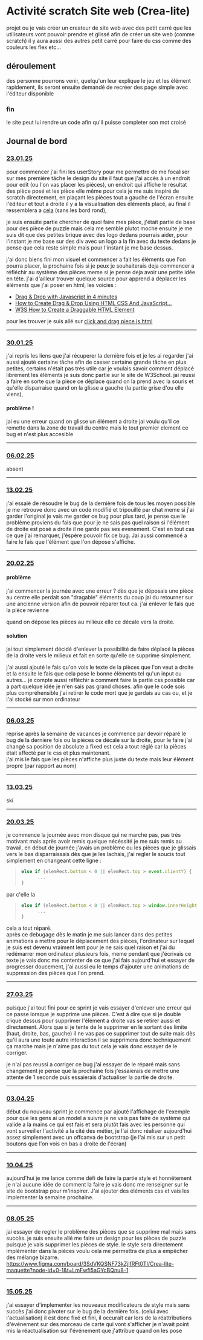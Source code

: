 # Activité scratch Site web (Crea-lite)
projet ou je vais créer un createur de site web avec des petit carré que les utilisateurs vont pouvoir prendre et glissé afin de créer un site web (comme scratch)
il y aura aussi des autres petit carré pour faire du css comme des couleurs les flex etc...

## déroulement
des personne pourrons venir, quelqu'un leur explique le jeu et les élément rapidement, ils seront ensuite demandé de recréer des page simple avec l'éditeur disponible 

### fin
le site peut lui rendre un code afin qu'il puisse completer son mot croisé 

## Journal de bord
### <u>23.01.25</u> 
pour commencer j'ai fini les userStory pour me permettre de me focaliser sur mes première tâche le design du site il faut que j'ai accès à un endroit pour edit (ou l'on vas placer les pièces), un endroit qui affiche le résultat des pièce posé et les pièce elle même pour cela je me suis inspiré de scratch directement, en plaçant les pièces tout a gauche de l'écran ensuite l'éditeur et tout a droite il y a la visualisation des éléments placé, au final il ressemblera a [cela](https://www.figma.com/board/3SdVKQSNF73kZjlfRFt0TI/Crea-lite-maquette?node-id=0-1&t=6mvrIqvB06JyFfUH-1) (sans les bord rond),

je suis ensuite partie chercher de quoi faire mes pièce, j'était partie de base pour des pièce de puzzle mais cela me semble plutot moche ensuite je me suis dit que des petites brique avec des logo dedans pourrais aider, pour l'instant je me base sur des div avec un logo a la fin avec du texte dedans je pense que cela reste simple mais pour l'instant je me base dessus.

j'ai donc biens fini mon visuel et commencer a fait les éléments que l'on pourra placer, la prochaine fois si je peux je souhaiterais deja commencer a réfléchir au système des pièces meme si je pense deja avoir une petite idée en tête. j'ai d'ailleur trouver quelque source pour apprend a déplacer les éléments que j'ai poser en html, les voicies :
- [Drag & Drop with Javascript in 4 minutes](https://www.youtube.com/watch?v=ymDjvycjgUM)
- [How to Create Drag & Drop Using HTML CSS And JavaScript...](https://www.youtube.com/watch?v=4AHot187Lj0)
- [W3S How to Create a Draggable HTML Element](https://www.w3schools.com/howto/howto_js_draggable.asp)

pour les trouver je suis allé sur [click and drag piece js html](https://www.google.com/search?q=click+and+drag+piece+js+html&sca_esv=25faab50f0835e7e&rlz=1C1GCEA_enCH1124CH1124&ei=xveRZ6r2HvLZ7_UP2aCUoAk&ved=0ahUKEwiq8YLYsIuLAxXy7LsIHVkQBZQQ4dUDCBE&uact=5&oq=click+and+drag+piece+js+html&gs_lp=Egxnd3Mtd2l6LXNlcnAiHGNsaWNrIGFuZCBkcmFnIHBpZWNlIGpzIGh0bWwyBRAhGKABMgUQIRigATIFECEYnwUyBRAhGJ8FSLQNUO4BWOALcAF4AJABAJgBZqABswWqAQM2LjK4AQPIAQD4AQGYAgmgAscFwgIJEAAYsAMYCBgewgILEAAYgAQYsAMYogTCAgYQABgWGB7CAggQABiABBiiBMICCBAAGBYYChgemAMAiAYBkAYDkgcDNy4yoAeuHQ&sclient=gws-wiz-serp)

---
### <u>30.01.25</u> 
j'ai repris les liens que j'ai récuperer la dernière fois et je les ai regarder j'ai aussi ajouté certaine tâche afin de casser certaine grande tâche en plus petites, certains n'était pas très utile car je voulais savoir comment déplacé librement les éléments je suis donc partie sur le site de W3School. jai reussi a faire en sorte que la pièce ce déplace quand on la prend avec la souris et qu'elle disparraise quand on la glisse a gauche (la partie grise d'ou elle viens),
#### problème !
jai eu une erreur quand on glisse un élément a droite jai voulu qu'il ce remette dans la zone de travail du centre mais le tout premier element ce bug et n'est plus accesible

---
### <u>06.02.25</u>
absent

---
### <u>13.02.25</u>
j'ai essaié de résoudre le bug de la dernière fois de tous les moyen possible je me retrouve donc avec un code modifié et tripouillé par chat meme si j'ai garder l'original je vais me garder ce bug pour plus tard, je pense que le problème proviens du fais que pour je ne sais pas quel raison si l'élément de droite est posé a droite il ne garde pas ses evenement. C'est en tout cas ce que j'ai remarquer, j'éspère pouvoir fix ce bug. Jai aussi commencé a faire le fais que l'élément que l'on dépose s'affiche.

--- 
### <u>20.02.25</u>
#### problème
j'ai commencer la journée avec une erreur ? dès que je déposais une pièce au centre elle perdait son "dragable" éléments du coup jai du retourner sur une ancienne version afin de pouvoir réparer tout ca. j'ai enlever le fais que la pièce revienne  

quand on dépose les pièces au milieux elle ce décale vers la droite.  
#### solution
jai tout simplement décidé d'enlever la possibilité de faire déplacé la pièces de la droite vers le milieux et fait en sorte qu'elle ce supprime simplement.

j'ai aussi ajouté le fais qu'on vois le texte de la pièces que l'on veut a droite et la ensuite le fais que cela pose le bonne éléments tel qu'un input ou autres...  je compte aussi réfléchir a comment faire la partie css possible car a part quelque idée je n'en sais pas grand choses.  afin que le code sois plus compréhensible j'ai retirer le code mort que je gardais au cas ou, et je l'ai stocké sur mon ordinateur

--- 
### <u>06.03.25</u>
reprise après la semaine de vacances je commence par devoir réparé le bug de la dernière fois ou la pièces ce décale sur la droite, pour le faire j'ai changé sa position de absolute a fixed est cela a tout réglé car la pièces était affecté par le css et plus maintenant.  
j'ai mis le fais que les pièces n'affiche plus juste du texte mais leur élément propre (par rapport au nom)

---
### <u>13.03.25</u>
ski

---
### <u>20.03.25</u>
je commence la journée avec mon disque qui ne marche pas, pas très motivant mais après avoir remis quelque nécéssité je me suis remis au travail,
en début de journée j'avais un problème ou les pièces que je glissais vers le bas disparraissais dès que je les lachais, j'ai regler le soucis tout simplement en changeant cette ligne :
> ```javascript
> else if (elemRect.bottom < 0 || elemRect.top > event.clientY) {
>       ...
>}

par c'elle la 

> ```javascript
> else if (elemRect.bottom < 0 || elemRect.top > window.innerHeight) {
>       ...
>}

cela a tout réparé.  
après ce debugage dès le matin je me suis lancer dans des petites animations a mettre pour le déplacement des pièces, l'ordinateur sur lequel je suis est devenu vraiment lent pour je ne sais quel raison et j'ai du redémarrer mon ordinateur plusieurs fois, meme pendant que j'écrivais ce texte je vais donc me contenter de ce que j'ai fais aujourd'hui et essayer de progresser doucement,
j'ai aussi eu le temps d'ajouter une animations de suppression des pièces que l'on prend.

---
### <u>27.03.25</u>
puisque j'ai tout fini pour ce sprint je vais essayer d'enlever une erreur qui ce passe lorsque je supprime une pièces. C'est à dire que si je double clique dessus pour supprimer l'élément a droite vas se retirer aussi et directement. Alors que si je tente de le supprimer en le sortant des limite (haut, droite, bas, gauche) il ne vas pas ce supprimer tout de suite mais dès qu'il aura une toute autre interaction il se supprimera donc techniquement ça marche mais je n'aime pas du tout cela je vais donc essayer de le corriger.

je n'ai pas reussi a corriger ce bug j'ai essayer de le réparé mais sans changement je pense que la prochaine fois j'essaierais de mettre une attente de 1 seconde puis essaierais d'actualiser la partie de droite.

---
### <u>03.04.25</u>
début du nouveau sprint je commence par ajouté l'affichage de l'exemple pour que les gens ai un model a suivre je ne vais pas faire de système qui valide a la mains ce qui est fais et sera plutôt fais avec les personne qui vont surveiller l'activité a la cité des métier, je l'ai donc réaliser aujourd'hui assez simplement avec un offcanva de bootstrap (je l'ai mis sur un petit boutons que l'on vois en bas a droite de l'écran)

---
### <u>10.04.25</u>
aujourd'hui je me lance comme défi de faire la partie style et honnêtement je n'ai aucune idée de comment la faire je vais donc me renseigner sur le site de bootstrap pour m'inspirer. J'ai ajouter des éléments css et vais les implementer la semaine prochaine.

---
### <u>08.05.25</u>
jai essayer de regler le problème des pièces que se supprime mal mais sans succès.
je suis ensuite allé me faire un design pour les pièces de puzzle puisque je vais supprimer les pièces de style.
le style sera directement implémenter dans la pièces voulu cela me permettra de plus a empêcher des mélange bizarre.
https://www.figma.com/board/3SdVKQSNF73kZjlfRFt0TI/Crea-lite-maquette?node-id=0-1&t=LmFwfi5aGYcBQnu8-1 

---
### <u>15.05.25</u>
j'ai essayer d'implementer les nouveaux modificateurs de style mais sans succès j'ai donc pivoter sur le bug de la dernière fois. (celui avec l'actualisation) il est donc fixé et fini, il occurait car lors de la réattributions d'événement sur des morceau de carte qui vont s'afficher je n'avait point mis la réactualisation sur l'événement que j'attribue quand on les pose